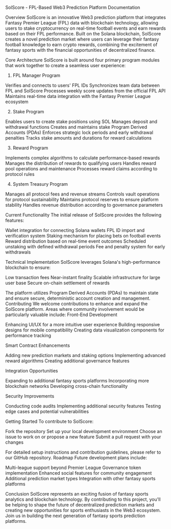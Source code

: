 SolScore - FPL-Based Web3 Prediction Platform Documentation

Overview
SolScore is an innovative Web3 prediction platform that integrates Fantasy Premier League (FPL) data with blockchain technology, allowing users to stake cryptocurrency on real-time football events and earn rewards based on their FPL performance.
Built on the Solana blockchain, SolScore creates a novel prediction market where users can leverage their fantasy football knowledge to earn crypto rewards, combining the excitement of fantasy sports with the financial opportunities of decentralized finance.

Core Architecture
SolScore is built around four primary program modules that work together to create a seamless user experience:
1. FPL Manager Program

Verifies and connects to users' FPL IDs
Synchronizes team data between FPL and SolScore
Processes weekly score updates from the official FPL API
Maintains real-time data integration with the Fantasy Premier League ecosystem

2. Stake Program

Enables users to create stake positions using SOL
Manages deposit and withdrawal functions
Creates and maintains stake Program Derived Accounts (PDAs)
Enforces strategic lock periods and early withdrawal penalties
Tracks stake amounts and durations for reward calculations

3. Reward Program

Implements complex algorithms to calculate performance-based rewards
Manages the distribution of rewards to qualifying users
Handles reward pool operations and maintenance
Processes reward claims according to protocol rules

4. System Treasury Program

Manages all protocol fees and revenue streams
Controls vault operations for protocol sustainability
Maintains protocol reserves to ensure platform stability
Handles revenue distribution according to governance parameters

Current Functionality
The initial release of SolScore provides the following features:

Wallet integration for connecting Solana wallets
FPL ID import and verification system
Staking mechanism for placing bets on football events
Reward distribution based on real-time event outcomes
Scheduled unstaking with defined withdrawal periods
Fee and penalty system for early withdrawals

Technical Implementation
SolScore leverages Solana's high-performance blockchain to ensure:

Low transaction fees
Near-instant finality
Scalable infrastructure for large user base
Secure on-chain settlement of rewards

The platform utilizes Program Derived Accounts (PDAs) to maintain state and ensure secure, deterministic account creation and management.
Contributing
We welcome contributions to enhance and expand the SolScore platform. Areas where community involvement would be particularly valuable include:
Front-End Development

Enhancing UI/UX for a more intuitive user experience
Building responsive designs for mobile compatibility
Creating data visualization components for performance tracking

Smart Contract Enhancements

Adding new prediction markets and staking options
Implementing advanced reward algorithms
Creating additional governance features

Integration Opportunities

Expanding to additional fantasy sports platforms
Incorporating more blockchain networks
Developing cross-chain functionality

Security Improvements

Conducting code audits
Implementing additional security features
Testing edge cases and potential vulnerabilities

Getting Started
To contribute to SolScore:

Fork the repository
Set up your local development environment
Choose an issue to work on or propose a new feature
Submit a pull request with your changes

For detailed setup instructions and contribution guidelines, please refer to our GitHub repository.
Roadmap
Future development plans include:

Multi-league support beyond Premier League
Governance token implementation
Enhanced social features for community engagement
Additional prediction market types
Integration with other fantasy sports platforms

Conclusion
SolScore represents an exciting fusion of fantasy sports analytics and blockchain technology. By contributing to this project, you'll be helping to shape the future of decentralized prediction markets and creating new opportunities for sports enthusiasts in the Web3 ecosystem.
Join us in building the next generation of fantasy sports prediction platforms.